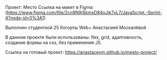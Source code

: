 Проект: Место
Ссылка на макет в Figma: (https://www.figma.com/file/2cn9N9jSkmxD84oJik7xL7/JavaScript.-Sprint-4?node-id=0%3A1)

Выполнен студенткой 25 Когорты Web+ Анастасией Москалёвой

В данном проекте были использованы: flex, grid, адаптивность, создание формы на css, без применения JS.

Ссылка на готовый проект: https://anastaceym.github.io/mesto-project/